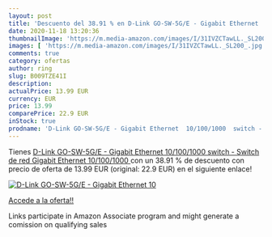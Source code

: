 ```yaml
---
layout: post
title: 'Descuento del 38.91 % en D-Link GO-SW-5G/E - Gigabit Ethernet  10'
date: 2020-11-18 13:20:36
thumbnailImage: 'https://m.media-amazon.com/images/I/31IVZCTawLL._SL200_.jpg'
images: [ 'https://m.media-amazon.com/images/I/31IVZCTawLL._SL200_.jpg' ]
comments: true
category: ofertas
author: ring
slug: B009TZE41I
description:
actualPrice: 13.99 EUR
currency: EUR
price: 13.99
comparePrice: 22.9 EUR
inStock: true
prodname: 'D-Link GO-SW-5G/E - Gigabit Ethernet  10/100/1000  switch - Switch de red  Gigabit Ethernet  10/100/1000 '
---
```


Tienes [D-Link GO-SW-5G/E - Gigabit Ethernet  10/100/1000  switch - Switch de red  Gigabit Ethernet  10/100/1000 ](https://www.amazon.es/dp/B009TZE41I/?tag=tolees-21) con un 38.91 % de descuento con precio de oferta de 13.99 EUR (original: 22.9 EUR) en el siguiente enlace!

[![D-Link GO-SW-5G/E - Gigabit Ethernet  10](https://m.media-amazon.com/images/I/31IVZCTawLL._SL200_.jpg)](https://www.amazon.es/dp/B009TZE41I/?tag=tolees-21)

[Accede a la oferta!!](https://www.amazon.es/dp/B009TZE41I/?tag=tolees-21)

Links participate in Amazon Associate program and might generate a comission on qualifying sales


